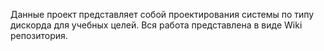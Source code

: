 Данные проект представляет собой проектирования системы по типу дискорда для учебных целей.
Вся работа представлена в виде Wiki репозитория.